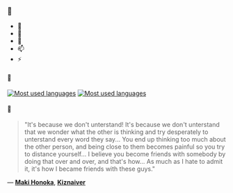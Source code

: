 ### 👋

- 🔭
- 🌱
- 💬
- 📫
- ⚡

#### 🧏

[![Most used languages](https://github-readme-stats-aynah.vercel.app/api/top-langs/?username=aynh&theme=solarized-dark&langs_count=6&layout=compact&hide_title=true)](https://github.com/anuraghazra/github-readme-stats#gh-dark-mode-only)
[![Most used languages](https://github-readme-stats-aynah.vercel.app/api/top-langs/?username=aynh&theme=solarized-light&langs_count=6&layout=compact&hide_title=true)](https://github.com/anuraghazra/github-readme-stats#gh-light-mode-only)

#### 💬

> "It's because we don't unterstand! It's because we don't unterstand that we wonder what the other is thinking and try desperately to unterstand every word they say... You end up thinking too much about the other person, and being close to them becomes painful so you try to distance yourself... I believe you become friends with somebody by doing that over and over, and that's how... As much as I hate to admit it, it's how I became friends with these guys."

&mdash; [**Maki Honoka**](https://myanimelist.net/character.php?q=Maki%20Honoka&cat=character), [**Kiznaiver**](https://myanimelist.net/search/all?q=Kiznaiver&cat=all)
